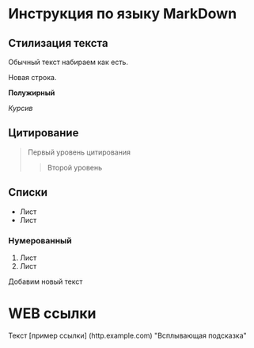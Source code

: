 # Инструкция по языку MarkDown

## Стилизация текста

Обычный текст набираем как есть. 

Новая строка.

**Полужирный**

*Курсив*

## Цитирование
> Первый уровень цитирования 
>> Второй уровень

## Списки 

* Лист
* Лист

### Нумерованный 

1. Лист
2. Лист

Добавим новый текст

# WEB ссылки
Текст [пример ссылки] (http.example.com) "Всплывающая подсказка" 



